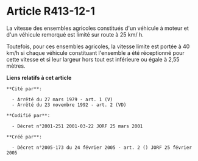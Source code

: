# Article R413-12-1

La vitesse des ensembles agricoles constitués d'un véhicule à moteur et d'un véhicule remorqué est limité sur route à 25 km/
h.

Toutefois, pour ces ensembles agricoles, la vitesse limite est portée à 40 km/h si chaque véhicule constituant l'ensemble a
été réceptionné pour cette vitesse et si leur largeur hors tout est inférieure ou égale à 2,55 mètres.

**Liens relatifs à cet article**

	**Cité par**:

	  - Arrêté du 27 mars 1979 - art. 1 (V)
	  - Arrêté du 23 novembre 1992 - art. 2 (VD)

	**Codifié par**:

	  - Décret n°2001-251 2001-03-22 JORF 25 mars 2001

	**Créé par**:

	  - Décret n°2005-173 du 24 février 2005 - art. 2 () JORF 25 février 2005

